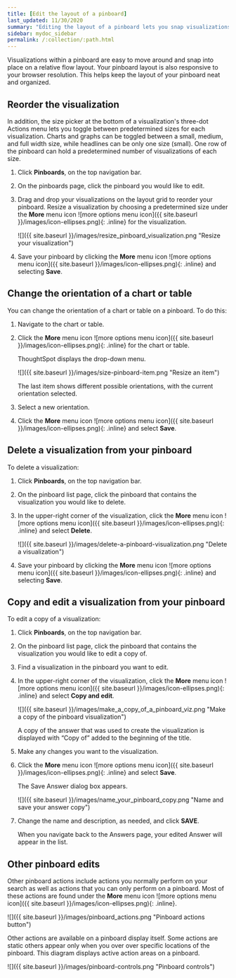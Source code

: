 ```yaml
---
title: [Edit the layout of a pinboard]
last_updated: 11/30/2020
summary: "Editing the layout of a pinboard lets you snap visualizations into place, choose between set visualization sizes, and reset your layout."
sidebar: mydoc_sidebar
permalink: /:collection/:path.html
---
```

Visualizations within a pinboard are easy to move around and snap into place on a relative flow layout. Your pinboard layout is also responsive to your browser resolution. This helps keep the layout of your pinboard neat and organized.

## Reorder the visualization

In addition, the size picker at the bottom of a visualization's three-dot Actions menu lets you toggle between predetermined sizes for each visualization. Charts and graphs can be toggled between a small, medium, and full width size, while headlines can be only one size (small). One row of the pinboard can hold a predetermined number of visualizations of each size.

1. Click **Pinboards**, on the top navigation bar.
2. On the pinboards page, click the pinboard you would like to edit.
3. Drag and drop your visualizations on the layout grid to reorder your pinboard. Resize a visualization by choosing a predetermined size under the **More** menu icon ![more options menu icon]({{ site.baseurl }}/images/icon-ellipses.png){: .inline} for the visualization.

     ![]({{ site.baseurl }}/images/resize_pinboard_visualization.png "Resize your visualization")

4. Save your pinboard by clicking the **More** menu icon ![more options menu icon]({{ site.baseurl }}/images/icon-ellipses.png){: .inline} and selecting **Save**.

## Change the orientation of a chart or table

You can change the orientation of a chart or table on a pinboard. To do this:

1. Navigate to the chart or table.
2. Click the **More** menu icon ![more options menu icon]({{ site.baseurl }}/images/icon-ellipses.png){: .inline} for the chart or table.

   ThoughtSpot displays the drop-down menu.

   ![]({{ site.baseurl }}/images/size-pinboard-item.png "Resize an item")

   The last item shows different possible orientations, with the current orientation selected.

3. Select a new orientation.
4. Click the **More** menu icon ![more options menu icon]({{ site.baseurl }}/images/icon-ellipses.png){: .inline} and select **Save**.

## Delete a visualization from your pinboard

To delete a visualization:

1. Click **Pinboards**, on the top navigation bar.
2. On the pinboard list page, click the pinboard that contains the visualization you would like to delete.
3. In the upper-right corner of the visualization, click the **More** menu icon ![more options menu icon]({{ site.baseurl }}/images/icon-ellipses.png){: .inline} and select **Delete**.

     ![]({{ site.baseurl }}/images/delete-a-pinboard-visualization.png "Delete a visualization")

4. Save your pinboard by clicking the **More** menu icon ![more options menu icon]({{ site.baseurl }}/images/icon-ellipses.png){: .inline} and selecting **Save**.

## Copy and edit a visualization from your pinboard

To edit a copy of a visualization:

1. Click **Pinboards**, on the top navigation bar.

2. On the pinboard list page, click the pinboard that contains the visualization you would like to edit a copy of.

3. Find a visualization in the pinboard you want to edit.

4. In the upper-right corner of the visualization, click the **More** menu icon ![more options menu icon]({{ site.baseurl }}/images/icon-ellipses.png){: .inline} and select **Copy and edit**.

   ![]({{ site.baseurl }}/images/make_a_copy_of_a_pinboard_viz.png "Make a copy of the pinboard visualization")

   A copy of the answer that was used to create the visualization is displayed with “Copy of” added to the beginning of the title.

5. Make any changes you want to the visualization.

6. Click the **More** menu icon ![more options menu icon]({{ site.baseurl }}/images/icon-ellipses.png){: .inline} and select **Save**.

   The Save Answer dialog box appears.

   ![]({{ site.baseurl }}/images/name_your_pinboard_copy.png "Name and save your answer copy")

7. Change the name and description, as needed, and click **SAVE**.

   When you navigate back to the Answers page, your edited Answer will appear in the list.

## Other pinboard edits

Other pinboard actions include actions you normally perform on your search as
well as actions that you can only perform on a pinboard. Most of these actions
are found under the **More** menu icon ![more options menu icon]({{ site.baseurl }}/images/icon-ellipses.png){: .inline}.

![]({{ site.baseurl }}/images/pinboard_actions.png "Pinboard actions button")

Other actions are available on a pinboard display itself. Some actions are
static others appear only when you over over specific locations of the pinboard.
This diagram displays active action areas on a pinboard.

![]({{ site.baseurl }}/images/pinboard-controls.png "Pinboard controls")
